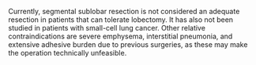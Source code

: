 Currently, segmental sublobar resection is not considered an adequate resection in patients that can tolerate lobectomy. It has also not been studied in patients with small-cell lung cancer. Other relative contraindications are severe emphysema, interstitial pneumonia, and extensive adhesive burden due to previous surgeries, as these may make the operation technically unfeasible.